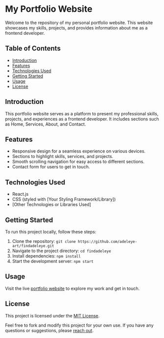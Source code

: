 # My Portfolio Website

Welcome to the repository of my personal portfolio website. This website showcases my skills, projects, and provides information about me as a frontend developer.

## Table of Contents
- [Introduction](#introduction)
- [Features](#features)
- [Technologies Used](#technologies-used)
- [Getting Started](#getting-started)
- [Usage](#usage)
- [License](#license)

## Introduction
This portfolio website serves as a platform to present my professional skills, projects, and experiences as a frontend developer. It includes sections such as Home, Services, About, and Contact.

## Features
- Responsive design for a seamless experience on various devices.
- Sections to highlight skills, services, and projects.
- Smooth scrolling navigation for easy access to different sections.
- Contact form for users to get in touch.

## Technologies Used
- React.js
- CSS (styled with [Your Styling Framework/Library])
- [Other Technologies or Libraries Used]

## Getting Started
To run this project locally, follow these steps:

1. Clone the repository: `git clone https://github.com/adeleye-art/findadeleye.git`
2. Navigate to the project directory: `cd findadeleye`
3. Install dependencies: `npm install`
4. Start the development server: `npm start`

## Usage
Visit the live [portfolio website](https://findadeleye.netlify.app) to explore my work and get in touch.

## License
This project is licensed under the [MIT License](LICENSE).

Feel free to fork and modify this project for your own use. If you have any questions or suggestions, please [reach out](#contact).

